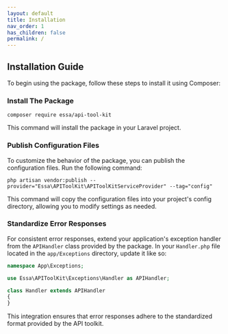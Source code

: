 ```yaml
---
layout: default
title: Installation
nav_order: 1
has_children: false
permalink: /
---
```


## **Installation Guide**
To begin using the package, follow these steps to install it using Composer:

### Install The Package
```
composer require essa/api-tool-kit
```
This command will install the package in your Laravel project.
### Publish Configuration Files
To customize the behavior of the package, you can publish the configuration files. Run the following command:
```
php artisan vendor:publish --provider="Essa\APIToolKit\APIToolKitServiceProvider" --tag="config"
```
This command will copy the configuration files into your project's config directory, allowing you to modify settings as needed.

### Standardize Error Responses
For consistent error responses, extend your application's exception handler from the `APIHandler` class provided by the package. In your `Handler.php` file located in the `app/Exceptions` directory, update it like so:

```php
namespace App\Exceptions;

use Essa\APIToolKit\Exceptions\Handler as APIHandler;

class Handler extends APIHandler
{
}

```
This integration ensures that error responses adhere to the standardized format provided by the API toolkit.
